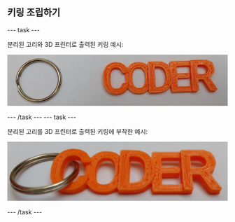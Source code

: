 ## 키링 조립하기

--- task ---

분리된 고리와 3D 프린터로 출력된 키링 예시:

![스크린샷](images/coder-splitring-keyring.png)

--- /task --- --- task ---

분리된 고리를 3D 프린터로 출력된 키링에 부착한 예시:

![스크린샷](images/coder-keyring.png)

--- /task ---	

